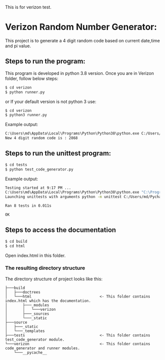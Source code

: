 This is for verizon test.

# Verizon Random Number Generator:
This project is to generate a 4 digit random code based on current date,time and pi value.


## Steps to run the program:
This program is developed in python 3.8 version.
Once you are in Verizon folder, follow below steps:

``` bash
$ cd verizon
$ python runner.py
```

or
If your default version is not python 3 use:
``` bash
$ cd verizon
$ python3 runner.py
```
Example output:
``` bash
C:\Users\md\AppData\Local\Programs\Python\Python38\python.exe C:/Users/md/PycharmProjects/Verizon/verizon/runner.py
New 4 digit random code is : 2868
```
## Steps to run the unittest program:
``` bash
$ cd tests
$ python test_code_generator.py
```

Example output:
``` bash
Testing started at 9:17 PM ...
C:\Users\md\AppData\Local\Programs\Python\Python38\python.exe "C:\Program Files\JetBrains\PyCharm Community Edition 2019.3.1\plugins\python-ce\helpers\pycharm\_jb_unittest_runner.py" --path C:/Users/md/PycharmProjects/Verizon/tests/test_code_generator.py
Launching unittests with arguments python -m unittest C:/Users/md/PycharmProjects/Verizon/tests/test_code_generator.py in C:\Users\md\PycharmProjects\Verizon\tests

Ran 8 tests in 0.011s

OK
```
## Steps to access the documentation
``` bash
$ cd build
$ cd html
```
Open index.html in this folder.

### The resulting directory structure


The directory structure of project looks like this: 

```
├───build
│   ├───doctrees
│   └───html                               <- This folder contains index.html which has the documentation.
│       ├───_modules
│       │   └───verizon
│       ├───_sources
│       └───_static
├───source
│   ├───_static
│   └───_templates
├───tests                                  <- This folder contains test_code_generator module.
└───verizon                                <- This folder contains code_generator and runner modules.
    └───__pycache__
```



